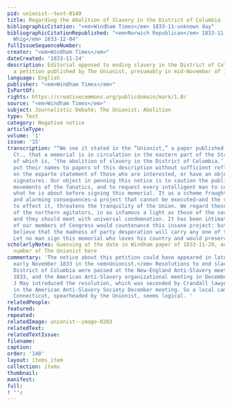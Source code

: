 ```yaml
---
pid: unionist--text-0149
title: Regarding the Abolition of Slavery in the District of Columbia
bibliographicCitation: "<em>Windham Times</em> 1833-11-unknown day"
bibliographicCitationRepublished: "<em>Norwich Republican</em> 1833-11-27; <em>Hampden
  Whig</em> 1833-12-04"
fullIssueSequenceNumber: 
creator: "<em>Windham Times</em>"
dateCreated: '1833-11-24'
description: Editorial opposed to ending slavery in the District of Columbia; references
  a petition published by The Unionist, presumably in mid-November of 1833.
language: English
publisher: "<em>Windham Times</em>"
IsPartOf: 
rights: https://creativecommons.org/publicdomain/mark/1.0/
source: "<em>Windham Times</em>"
subject: Journalistic Debate; The Unionist; Abolition
type: Text
category: Negative notice
articleType: 
volume: '1'
issue: '15'
transcription: "“We see it stated in the “Unionist,” a paper published at Brooklyn,
  Ct., that a memorial is in circulation in the eastern part of the State, the object
  of which is, ‘the abolition of slavery in the District of Columbia.’ Persons frequently
  put their names to papers of this description without sufficient reflection, and
  on the exparte statement of those who are interested, or have an object in procuring
  signatures. Our object in penning this notice is to caution the public against the
  movements of the fanatics, and to request every intelligent man to consider well
  what he is about before signing this memorial. It as a scheme fraught with dangerous
  and alarming consequences—a project that cannot be executed—and the very attempt
  to effect it, threatens the tranquility of the Union. We regard these movements
  of the northern agitators, in as infamous a light as those of the southern nullifiers,
  and they should meet with universal condemnation. It has been intimated that some
  of our members of Congress would countenance this insane project: but we do not
  believe that the madness of party desperation will carry any one of them so far.
  Let no man sign this memorial who loves his country and would preserve the Union.” "
scholarlyNotes: Guessing at the date in Windham paper of 1833-11-20, and the issue
  number of The Unionist here
commentary: 'The notice about this petition could have appeared in late October or
  early November 1833 in the <em>Unionist.</em> Resolutions to end slavery in the
  District of Columbia were passed at the New-England Anti-Slavery meeting in January
  1833, and the American Anti-Slavery organizational meeting in December 1833. Samuel
  J May introduced the resolution, which was seconded by Crandall lawyer William Ellsworth
  in the American Anti-Slavery Society December meeting. So a local campaign in eastern
  Connecticut, spearheaded by the Unionist, seems logical. '
relatedPeople: 
featured: 
repeated: 
relatedImage: unionist--image-0203
relatedText: 
relatedTextIssue: 
filename: 
caption: 
order: '148'
layout: items_item
collection: items
thumbnail: 
manifest: 
full: 
! '': 
---
```

